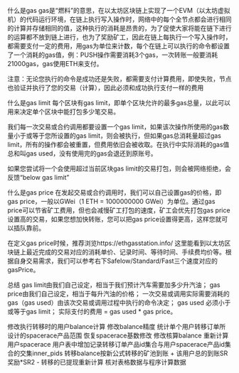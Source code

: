 什么是gas
gas是“燃料”的意思，在以太坊区块链上实现了一个EVM（以太坊虚拟机）的代码运行环境，在链上执行写入操作时，网络中的每个全节点都会进行相同的计算并存储相同的值，这种执行的消耗是昂贵的，为了促使大家将能在链下进行的运算都不放到链上进行，也为了奖励矿工，因此在链上每执行一个写入操作时，都需要支付一定的费用，用gas为单位来计数，每个在链上可以执行的命令都设置了一个消耗的gas值，例：PUSH操作需要消耗3个gas，一次转账一般要消耗21000gas，gas使用ETH来支付。

注意：无论您执行的命令是成功还是失败，都需要支付计算费用，即使失败，节点也验证并执行了您的交易（计算），因此必须和成功执行支付一样的费用

什么是gas limit
每个区块有gas limit，即单个区块允许的最多gas总量，以此可以用来决定单个区块中能打包多少笔交易。

我们每一次交易或合约调用都要设置一个gas limit，如果该次操作所使用的gas数量小于或等于您所设置的gas limit，则会被执行，但如果gas总消耗量超过gas limit，所有的操作都会被重置，但费用依旧会被收取。在执行中实际消耗的gas值总和叫gas used，没有使用完的gas会退还到原账号。

如果您尝试将一个会使用超过当前区块gas limit的交易打包，则会被网络拒绝，会反馈“below gas limit”

什么是gas price
在发起交易或合约调用时，我们可以自己设置gas的价格，即gas price，一般以GWei（1 ETH = 1000000000 GWei）为单位。通过gas price可以节省矿工费用，但也会减慢矿工打包的速度，矿工会优先打包gas price设置高的交易，如果您想加快转账，您可以把gas price设置得更高，这样您就可以插队靠前。

在定义gas price时候，推荐浏览https://ethgasstation.info/ 这里能看到以太坊区块链上最近完成的交易对应的消耗单价、记录时间、等待时间、手续费均价等。根据自身交易需求，我们可以参考右下Safelow/Standard/Fast三个速度对应的gasPrice。

总结
gas limit由我们自己设定，相当于我们预计汽车需要加多少升汽油；
gas price由我们自己设定，相当于每升汽油的价格；
一次交易或调用实际需要消耗的gas（gas used）由该次交易或调用过程中执行的命令决定；
gas used 必须小于或等于gas limit；
实际支付的费用 = gas used * gas price。

修改执行转移时的用户balance计算
修改balance精度
统计单个用户转移订单所设计的spacerace产品范围
恢复spacerace基数修改
修改核算balance
重新计算用户spacerace
用户表中增加记录转移订单产品id集合与用户spacerace产品id集合的交集inner_pids
转移balance按新公式转移的矿池到账 + 该用户总的到账SR奖励*SR2 - 转移的已提现重新计算
核对表格数据与程序计算数据